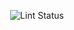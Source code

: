 <p align="center">
<img src="https://github.com/nickarellano/django-recipe-api/actions/workflows/lint.yml/badge.svg?branch=main" alt="Lint Status">
</p>
